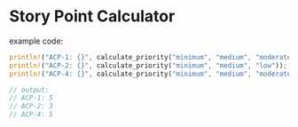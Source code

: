 # Story Point Calculator

example code:
```rs
println!("ACP-1: {}", calculate_priority("minimum", "medium", "moderate"));
println!("ACP-2: {}", calculate_priority("minimum", "medium", "low"));
println!("ACP-4: {}", calculate_priority("minimum", "medium", "moderate"));

// output:
// ACP-1: 5
// ACP-2: 3
// ACP-4: 5
```

